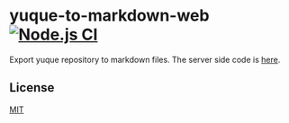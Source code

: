 # yuque-to-markdown-web [![Node.js CI](https://github.com/Frederick-S/yuque-to-markdown-web/actions/workflows/build.yml/badge.svg?branch=main)](https://github.com/Frederick-S/yuque-to-markdown-web/actions/workflows/build.yml)

Export yuque repository to markdown files. The server side code is [here](https://github.com/Frederick-S/yuque-to-markdown-api).

## License
[MIT](LICENSE)
